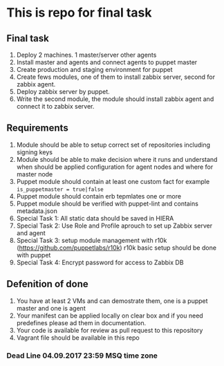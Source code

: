 # This is repo for final task 
## Final task
 1. Deploy 2 machines. 1 master/server other agents
 2. Install master and agents and connect agents to puppet master
 3. Create production and staging environment for puppet
 4. Create fews modules, one of them to install zabbix server, second for zabbix agent.
 5. Deploy zabbix server by puppet. 
 6. Write the second module, the module should install zabbix agent and connect it to zabbix server.

## Requirements

 1. Module should be able to setup correct set of repositories including signing keys
 2. Module should be able to make decision where it runs and understand when should be applied configuration for agent nodes and where for master node
 3. Puppet module should contain at least one custom fact for example `is_puppetmaster = true|false`
 4. Puppet module should contain erb tepmlates one or more
 5. Puppet module should be verified with puppet-lint and contains metadata.json
 5. Special Task 1: All static data should be saved in HIERA
 6. Special Task 2: Use Role and Profile aprouch to set up Zabbix server and agent
 7. Special Task 3: setup module management with r10k (https://github.com/puppetlabs/r10k) r10k basic setup should be done with puppet
 8. Special Task 4: Encrypt password for access to Zabbix DB
## Defenition of done

 1. You have at least 2 VMs and can demostrate them, one is a puppet master and one is agent
 2. Your manifest can be applied locally on clear box and if you need predefines please ad them in documentation.
 3. Your code is available for review as pull request to this repository
 4. Vagrant file should be available in this repo
 
### Dead Line 04.09.2017 23:59 MSQ time zone